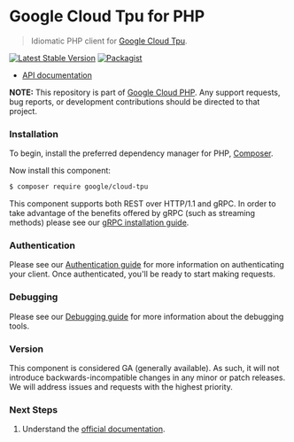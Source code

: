 # Google Cloud Tpu for PHP

> Idiomatic PHP client for [Google Cloud Tpu](https://cloud.google.com/tpu).

[![Latest Stable Version](https://poser.pugx.org/google/cloud-tpu/v/stable)](https://packagist.org/packages/google/cloud-tpu) [![Packagist](https://img.shields.io/packagist/dm/google/cloud-tpu.svg)](https://packagist.org/packages/google/cloud-tpu)

* [API documentation](https://cloud.google.com/php/docs/reference/cloud-tpu/latest)

**NOTE:** This repository is part of [Google Cloud PHP](https://github.com/googleapis/google-cloud-php). Any
support requests, bug reports, or development contributions should be directed to
that project.

### Installation

To begin, install the preferred dependency manager for PHP, [Composer](https://getcomposer.org/).

Now install this component:

```sh
$ composer require google/cloud-tpu
```

This component supports both REST over HTTP/1.1 and gRPC. In order to take advantage of the benefits offered by gRPC (such as streaming methods)
please see our [gRPC installation guide](https://cloud.google.com/php/grpc).

### Authentication

Please see our [Authentication guide](https://github.com/googleapis/google-cloud-php/blob/main/AUTHENTICATION.md) for more information
on authenticating your client. Once authenticated, you'll be ready to start making requests.

### Debugging

Please see our [Debugging guide](https://github.com/googleapis/google-cloud-php/blob/main/DEBUG.md)
for more information about the debugging tools.

### Version

This component is considered GA (generally available). As such, it will not introduce backwards-incompatible changes in
any minor or patch releases. We will address issues and requests with the highest priority.

### Next Steps

1. Understand the [official documentation](https://cloud.google.com/tpu/docs).
